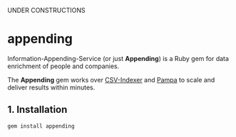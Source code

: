 UNDER CONSTRUCTIONS

# appending

Information-Appending-Service (or just **Appending**) is a Ruby gem for data enrichment of people and companies. 

The **Appending** gem works over [CSV-Indexer](https://github.com/leandrosardi/csv-indexer) and [Pampa](https://github.com/leandrosardi/pampa) to scale and deliver results within minutes.


## 1. Installation

```bash
gem install appending
```